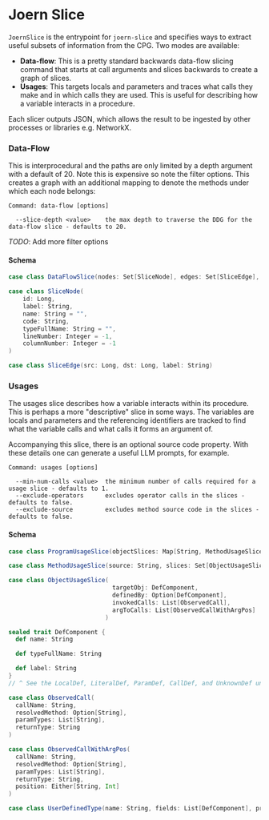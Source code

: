 # Joern Slice

`JoernSlice` is the entrypoint for `joern-slice` and specifies ways to extract useful subsets of information from the
CPG. Two modes are available:

* **Data-flow**: This is a pretty standard backwards data-flow slicing command that starts at call arguments and slices 
backwards to create a graph of slices.
* **Usages**: This targets locals and parameters and traces what calls they make and in which calls they are used. This is
useful for describing how a variable interacts in a procedure.

Each slicer outputs JSON, which allows the result to be ingested by other processes or libraries e.g. NetworkX.

### Data-Flow

This is interprocedural and the paths are only limited by a depth argument with a default of 20. Note this is expensive
so note the filter options. This creates a graph with an additional mapping to denote the methods under which each node
belongs:

```
Command: data-flow [options]

  --slice-depth <value>    the max depth to traverse the DDG for the data-flow slice - defaults to 20.
```

*TODO*: Add more filter options

#### Schema

```scala
case class DataFlowSlice(nodes: Set[SliceNode], edges: Set[SliceEdge], methodToChildNode: Map[String, Set[Long]])

case class SliceNode(
    id: Long,
    label: String,
    name: String = "",
    code: String,
    typeFullName: String = "",
    lineNumber: Integer = -1,
    columnNumber: Integer = -1
)

case class SliceEdge(src: Long, dst: Long, label: String)
```

### Usages

The usages slice describes how a variable interacts within its procedure. This is perhaps a more "descriptive" slice
in some ways. The variables are locals and parameters and the referencing identifiers are tracked to find what the
variable calls and what calls it forms an argument of.

Accompanying this slice, there is an optional source code property. With these details one can generate a useful LLM
prompts, for example.

```
Command: usages [options]

  --min-num-calls <value>  the minimum number of calls required for a usage slice - defaults to 1.
  --exclude-operators      excludes operator calls in the slices - defaults to false.
  --exclude-source         excludes method source code in the slices - defaults to false.
```

#### Schema

```scala
case class ProgramUsageSlice(objectSlices: Map[String, MethodUsageSlice], userDefinedTypes: List[UserDefinedType])

case class MethodUsageSlice(source: String, slices: Set[ObjectUsageSlice])

case class ObjectUsageSlice(
                             targetObj: DefComponent,
                             definedBy: Option[DefComponent],
                             invokedCalls: List[ObservedCall],
                             argToCalls: List[ObservedCallWithArgPos]
                           )

sealed trait DefComponent {
  def name: String

  def typeFullName: String

  def label: String
}
// ^ See the LocalDef, LiteralDef, ParamDef, CallDef, and UnknownDef under `io.joern.dataflowengineoss.slicing.package`

case class ObservedCall(
  callName: String,
  resolvedMethod: Option[String],
  paramTypes: List[String],
  returnType: String
)

case class ObservedCallWithArgPos(
  callName: String,
  resolvedMethod: Option[String],
  paramTypes: List[String],
  returnType: String,
  position: Either[String, Int]
)

case class UserDefinedType(name: String, fields: List[DefComponent], procedures: List[ObservedCall])
```
